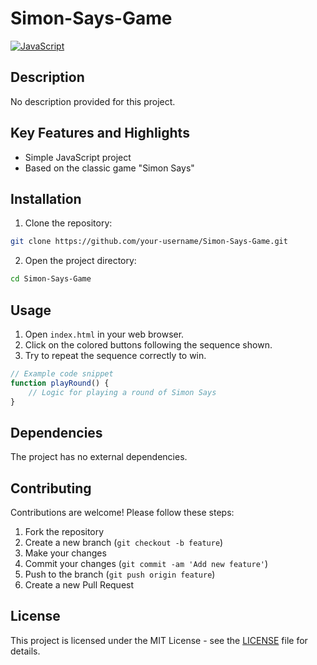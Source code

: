 # Simon-Says-Game

[![JavaScript](https://img.shields.io/badge/Language-JavaScript-yellow)](https://www.javascript.com/)

## Description

No description provided for this project.

## Key Features and Highlights

- Simple JavaScript project
- Based on the classic game "Simon Says"

## Installation

1. Clone the repository:

```bash
git clone https://github.com/your-username/Simon-Says-Game.git
```

2. Open the project directory:

```bash
cd Simon-Says-Game
```

## Usage

1. Open `index.html` in your web browser.
2. Click on the colored buttons following the sequence shown.
3. Try to repeat the sequence correctly to win.

```javascript
// Example code snippet
function playRound() {
    // Logic for playing a round of Simon Says
}
```

## Dependencies

The project has no external dependencies.

## Contributing

Contributions are welcome! Please follow these steps:

1. Fork the repository
2. Create a new branch (`git checkout -b feature`)
3. Make your changes
4. Commit your changes (`git commit -am 'Add new feature'`)
5. Push to the branch (`git push origin feature`)
6. Create a new Pull Request

## License

This project is licensed under the MIT License - see the [LICENSE](LICENSE) file for details.
